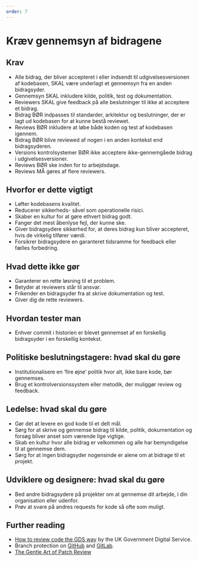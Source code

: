 ```yaml
---
order: 7
---
```


# Kræv gennemsyn af bidragene

## Krav

* Alle bidrag, der bliver accepteret i eller indsendt til udgivelsesversionen af kodebasen, SKAL være underlagt et gennemsyn fra en anden bidragsyder.
* Gennemsyn SKAL inkludere kilde, politik, test og dokumentation.
* Reviewers SKAL give feedback på alle beslutninger til ikke at acceptere et bidrag.
* Bidrag BØR indpasses til standarder, arkitektur og beslutninger, der er lagt ud kodebasen for at kunne bestå reviewet.
* Reviews BØR inkludere at løbe både koden og test af kodebasen igennem.
* Bidrag BØR blive reviewed af nogen i en anden kontekst end bidragsyderen.
* Versions kontrolsystemer BØR ikke acceptere ikke-gennemgåede bidrag i udgivelsesversioner.
* Reviews BØR ske inden for to arbejdsdage.
* Reviews MÅ gøres af flere reviewers.

## Hvorfor er dette vigtigt

* Løfter kodebasens kvalitet.
* Reducerer sikkerheds- såvel som operationelle risici.
* Skaber en kultur for at gøre ethvert bidrag godt.
* Fanger det mest åbenlyse fejl, der kunne ske.
* Giver bidragsydere sikkerhed for, at deres bidrag kun bliver accepteret, hvis de virkelig tilfører værdi.
* Forsikrer bidragsydere en garanteret tidsramme for feedback eller fælles forbedring.

## Hvad dette ikke gør

* Garanterer en rette løsning til et problem.
* Betyder at reviewers står til ansvar.
* Frikender en bidragsyder fra at skrive dokumentation og test.
* Giver dig de rette reviewers.

## Hvordan tester man

* Enhver commit i historien er blevet gennemset af en forskellig bidragsyder i en forskellig kontekst.

## Politiske beslutningstagere: hvad skal du gøre

* Institutionalisere en ’fire øjne’ politik hvor alt, ikke bare kode, bør gennemses.
* Brug et kontrolversionssystem eller metodik, der muliggør review og feedback.

## Ledelse: hvad skal du gøre

* Gør det at levere en god kode til et delt mål.
* Sørg for at skrive og gennemse bidrag til kilde, politik, dokumentation og forsøg bliver anset som værende lige vigtige.
* Skab en kultur hvor alle bidrag er velkommen og alle har bemyndigelse til at gennemse dem.
* Sørg for at ingen bidragsyder nogensinde er alene om at bidrage til et projekt.

## Udviklere og designere: hvad skal du gøre

* Bed andre bidragsydere på projekter om at gennemse dit arbejde, i din organisation eller udenfor.
* Prøv at svare på andres requests for kode så ofte som muligt.

## Further reading

* [How to review code the GDS way](https://gds-way.cloudapps.digital/manuals/code-review-guidelines.html#content) by the UK Government Digital Service.
* Branch protection on [GitHub](https://help.github.com/en/articles/about-protected-branches) and [GitLab](https://about.gitlab.com/2014/11/26/keeping-your-code-protected/).
* [The Gentle Art of Patch Review](https://sage.thesharps.us/2014/09/01/the-gentle-art-of-patch-review/)
